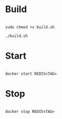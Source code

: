 # Build

```

sudo chmod +x build.sh

./build.sh
```

# Start

```

docker start REDIS<TAG>
```

# Stop

```

docker stop REDIS<TAG>
```
